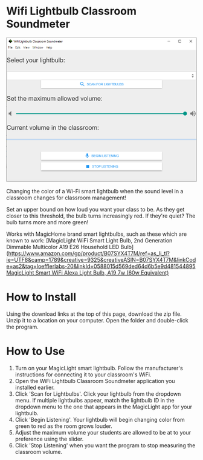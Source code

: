 # Wifi Lightbulb Classroom Soundmeter

![Windows screenshot of the program in action](screenshot.PNG)


Changing the color of a Wi-Fi smart lightbulb when the sound level in a classroom changes for classroom management!

Set an upper bound on how loud you want your class to be. As they get closer to this threshold, the bulb turns increasingly red. If they're quiet? The bulb turns more and more green!

Works with MagicHome brand smart lightbulbs, such as these which are known to work:
[MagicLight WiFi Smart Light Bulb, 2nd Generation Dimmable Multicolor A19 E26 Household LED Bulb](https://www.amazon.com/gp/product/B07SYX4T7M/ref=as_li_tl?ie=UTF8&camp=1789&creative=9325&creativeASIN=B07SYX4T7M&linkCode=as2&tag=loefflerlabs-20&linkId=0588015d569ded64d6b5e9d481544895
[MagicLight Smart WiFi Alexa Light Bulb, A19 7w (60w Equivalent)](https://www.amazon.com/gp/product/B07VQJYYYR/ref=as_li_tl?ie=UTF8&camp=1789&creative=9325&creativeASIN=B07VQJYYYR&linkCode=as2&tag=loefflerlabs-20&linkId=0525c006954f1877f61469309531e40f)

# How to Install
Using the download links at the top of this page, download the zip file. Unzip it to a location on your computer. Open the folder and double-click the program.

# How to Use
1. Turn on your MagicLight smart lightbulb. Follow the manufacturer's instructions for connecting it to your classroom's WiFi.
2. Open the WiFi Lightbulb Classroom Soundmeter application you installed earlier.
3. Click 'Scan for Lightbulbs'. Click your lightbulb from the dropdown menu. If multiple lightbulbs appear, match the lightbulb ID in the dropdown menu to the one that appears in the MagicLight app for your lightbulb.
4. Click 'Begin Listening'. Your lightbulb will begin changing color from green to red as the room grows louder.
5. Adjust the maximum volume your students are allowed to be at to your preference using the slider.
6. Click 'Stop Listening' when you want the program to stop measuring the classroom volume.
